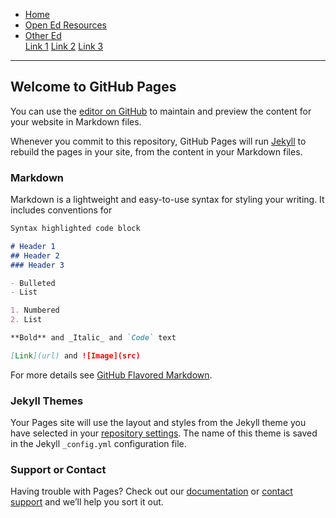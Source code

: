 <head>
<link rel="stylesheet" href="css/styles.css">
</head>

<ul>
  <li><a href="index.html">Home</a></li>
  <li><a href="pages/OpenEd">Open Ed Resources</a></li>
  <li class="dropdown">
    <a href="javascript:void(0)" class="dropbtn">Other Ed</a>
    <div class="dropdown-content">
      <a href="pages/QL">Link 1</a>
      <a href="pages/Statnchat">Link 2</a>
      <a href="pages/SportsStats">Link 3</a>
    </div>
  </li>
</ul>

<hr> 

## Welcome to GitHub Pages

You can use the [editor on GitHub](https://github.com/jbpost2/jbpost2.github.io/edit/main/README.md) to maintain and preview the content for your website in Markdown files.

Whenever you commit to this repository, GitHub Pages will run [Jekyll](https://jekyllrb.com/) to rebuild the pages in your site, from the content in your Markdown files.

### Markdown

Markdown is a lightweight and easy-to-use syntax for styling your writing. It includes conventions for

```markdown
Syntax highlighted code block

# Header 1
## Header 2
### Header 3

- Bulleted
- List

1. Numbered
2. List

**Bold** and _Italic_ and `Code` text

[Link](url) and ![Image](src)
```

For more details see [GitHub Flavored Markdown](https://guides.github.com/features/mastering-markdown/).

### Jekyll Themes

Your Pages site will use the layout and styles from the Jekyll theme you have selected in your [repository settings](https://github.com/jbpost2/jbpost2.github.io/settings/pages). The name of this theme is saved in the Jekyll `_config.yml` configuration file.

### Support or Contact

Having trouble with Pages? Check out our [documentation](https://docs.github.com/categories/github-pages-basics/) or [contact support](https://support.github.com/contact) and we’ll help you sort it out.
